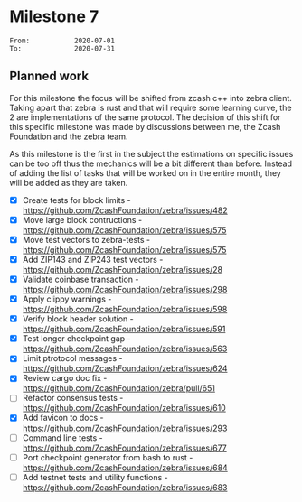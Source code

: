 # Milestone 7

```
From:           2020-07-01
To:             2020-07-31
```

## Planned work

For this milestone the focus will be shifted from zcash c++ into zebra client. Taking apart that zebra is rust and that will require some learning curve, the 2 are implementations of the same protocol. The decision of this shift for this specific milestone was made by discussions between me, the Zcash Foundation and the zebra team.

As this milestone is the first in the subject the estimations on specific issues can be too off thus the mechanics will be a bit different than before. Instead of adding the list of tasks that will be worked on in the entire month, they will be added as they are taken.

- [x] Create tests for block limits - https://github.com/ZcashFoundation/zebra/issues/482
- [x] Move large block contructions - https://github.com/ZcashFoundation/zebra/issues/575
- [x] Move test vectors to zebra-tests - https://github.com/ZcashFoundation/zebra/issues/575
- [x] Add ZIP143 and ZIP243 test vectors - https://github.com/ZcashFoundation/zebra/issues/28
- [x] Validate coinbase transaction - https://github.com/ZcashFoundation/zebra/issues/298
- [x] Apply clippy warnings - https://github.com/ZcashFoundation/zebra/issues/598
- [x] Verify block header solution - https://github.com/ZcashFoundation/zebra/issues/591
- [x] Test longer checkpoint gap - https://github.com/ZcashFoundation/zebra/issues/563
- [x] Limit ptrotocol messages - https://github.com/ZcashFoundation/zebra/issues/624
- [x] Review cargo doc fix - https://github.com/ZcashFoundation/zebra/pull/651
- [ ] Refactor consensus tests - https://github.com/ZcashFoundation/zebra/issues/610
- [x] Add favicon to docs - https://github.com/ZcashFoundation/zebra/issues/293
- [ ] Command line tests - https://github.com/ZcashFoundation/zebra/issues/677
- [ ] Port checkpoint generator from bash to rust - https://github.com/ZcashFoundation/zebra/issues/684
- [ ] Add testnet tests and utility functions - https://github.com/ZcashFoundation/zebra/issues/683
